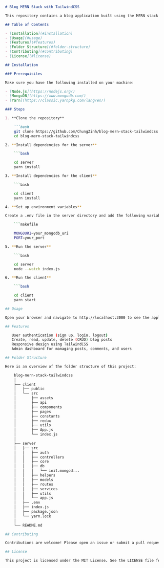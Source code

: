 ```markdown

# Blog MERN Stack with TailwindCSS

This repository contains a blog application built using the MERN stack (MongoDB, Express, React, Node.js) and styled with TailwindCSS.

## Table of Contents

- [Installation](#installation)
- [Usage](#usage)
- [Features](#features)
- [Folder Structure](#folder-structure)
- [Contributing](#contributing)
- [License](#license)

## Installation

### Prerequisites

Make sure you have the following installed on your machine:

- [Node.js](https://nodejs.org/)
- [MongoDB](https://www.mongodb.com/)
- [Yarn](https://classic.yarnpkg.com/lang/en/)

### Steps

1. **Clone the repository**

    ```bash
    git clone https://github.com/ChungZinh/blog-mern-stack-tailwindcss.git
    cd blog-mern-stack-tailwindcss

2. **Install dependencies for the server**

    ```bash

    cd server
    yarn install

3. **Install dependencies for the client**

    ```bash

    cd client
    yarn install

4. **Set up environment variables**

Create a .env file in the server directory and add the following variables:

    ```makefile

    MONGOURI=your_mongodb_uri
    PORT=your_port

5. **Run the server**

    ```bash

    cd server
    node --watch index.js

6. **Run the client**

    ```bash

    cd client
    yarn start

## Usage

Open your browser and navigate to http://localhost:3000 to see the application in action.

## Features

   User authentication (sign up, login, logout)
   Create, read, update, delete (CRUD) blog posts
   Responsive design using TailwindCSS
   Admin dashboard for managing posts, comments, and users

## Folder Structure

Here is an overview of the folder structure of this project:

    blog-mern-stack-tailwindcss
    │
    ├── client
    │   ├── public
    │   └── src
    │       ├── assets
    │       ├── api
    │       ├── components
    │       ├── pages
    │       ├── constants
    │       ├── redux
    │       ├── utils
    │       ├── App.js
    │       └── index.js
    │
    ├── server
    │   ├── src
    │   │   ├── auth
    │   │   ├── controllers
    │   │   ├── core
    │   │   ├── db
    │   │   │   └── init.mongod...
    │   │   ├── helpers
    │   │   ├── models
    │   │   ├── routes
    │   │   ├── services
    │   │   ├── utils
    │   │   └── app.js
    │   ├── .env
    │   ├── index.js
    │   ├── package.json
    │   └── yarn.lock
    │
    └── README.md

## Contributing

Contributions are welcome! Please open an issue or submit a pull request.

## License

This project is licensed under the MIT License. See the LICENSE file for details.
```
